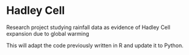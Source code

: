 # Hadley Cell
Research project studying rainfall data as evidence of Hadley Cell expansion due to global warming

This will adapt the code previously written in R and update it to Python.
